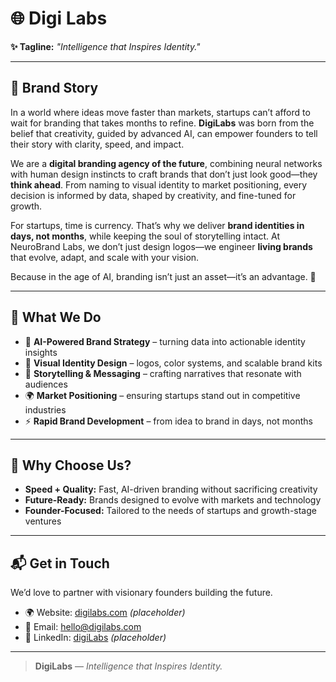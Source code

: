 # 🌐 Digi Labs

**✨ Tagline:** *"Intelligence that Inspires Identity."*

---

## 📖 Brand Story

In a world where ideas move faster than markets, startups can’t afford to wait for branding that takes months to refine. **DigiLabs** was born from the belief that creativity, guided by advanced AI, can empower founders to tell their story with clarity, speed, and impact.

We are a **digital branding agency of the future**, combining neural networks with human design instincts to craft brands that don’t just look good—they **think ahead**. From naming to visual identity to market positioning, every decision is informed by data, shaped by creativity, and fine-tuned for growth.

For startups, time is currency. That’s why we deliver **brand identities in days, not months**, while keeping the soul of storytelling intact. At NeuroBrand Labs, we don’t just design logos—we engineer **living brands** that evolve, adapt, and scale with your vision.

Because in the age of AI, branding isn’t just an asset—it’s an advantage. 🚀

---

## 🚀 What We Do
- 🤖 **AI-Powered Brand Strategy** – turning data into actionable identity insights  
- 🎨 **Visual Identity Design** – logos, color systems, and scalable brand kits  
- 📝 **Storytelling & Messaging** – crafting narratives that resonate with audiences  
- 🌍 **Market Positioning** – ensuring startups stand out in competitive industries  
- ⚡ **Rapid Brand Development** – from idea to brand in days, not months  

---

## 🌟 Why Choose Us?
- **Speed + Quality:** Fast, AI-driven branding without sacrificing creativity  
- **Future-Ready:** Brands designed to evolve with markets and technology  
- **Founder-Focused:** Tailored to the needs of startups and growth-stage ventures  

---

## 📬 Get in Touch
We’d love to partner with visionary founders building the future.  

- 🌍 Website: [digilabs.com](https://digilabs.com) *(placeholder)*  
- 📧 Email: hello@digilabs.com  
- 🔗 LinkedIn: [digiLabs](https://linkedin.com) *(placeholder)*  

---

> **DigiLabs** — *Intelligence that Inspires Identity.*
